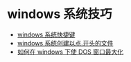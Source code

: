# windows 系统技巧
- [windows 系统快捷键](Shortcuts.md)
- [windows 系统创建以点.开头的文件](startwithdot.md)
- [如何在 windows 下使 DOS 窗口最大化](dosMax.md)